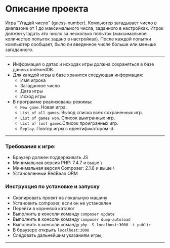 # Описание проекта
Игра "Угадай число" (guess-number). Компьютер загадывает число в диапазоне от 1 до максимального числа, заданного в настройках. Игрок должен угадать это число за несколько попыток (максимальное количество попыток задано в настройках). После каждой попытки компьютер сообщает, было ли введенное числе больше или меньше загаданного.

* * *
* Информация о датах и исходах игры  должна сохраняться в базе данных indexedDB.
* Для каждой игры в базе хранится следующая информация:
    * Имя игрока
    * Загаданное число
    * Дата игры
    * Исход игры
* В программе реализованы  режимы:
    * `New game`. Новая игра.
    * `List of all games`. Вывод списка всех сохраненных игр.
    * `List of games won`. Список выигранных игр.
    * `List of lost games`.Список проигранных игр.
    * `Replay`. Повтор игры с идентификатором id.


* * *

### Требования к игре:
* Браузер должен поддерживать JS 
* Минимальная версия PHP: 7.4.7 и выше \
* Минимальная версия Composer: 2.1.8 и выше \
* Установленный RedBean ORM
 

### Инструкция по установке и запуску 
* Скопировать проект на локальную машину
* Установить composer, если он не установлен
* Перейти в корневой каталог
* Выполнить в консоли команду `composer update`
* Выполнить в консоли команду `composer dump-autoload`
* Выполнить в консоли команду `php -S localhost:3000 -t public`
* В браузере открыть `localhost:3000`
* Следовать дальнейшим указаниям игры;

* * *